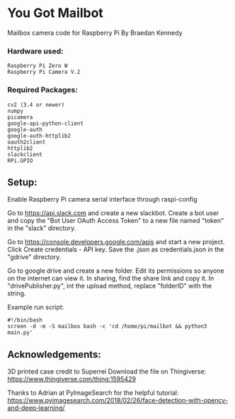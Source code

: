 # You Got Mailbot
Mailbox camera code for Raspberry Pi
By Braedan Kennedy

### Hardware used:
	Raspberry Pi Zero W
	Raspberry Pi Camera V.2
	


### Required Packages:
	cv2 (3.4 or newer)
	numpy
	picamera
	google-api-python-client
	google-auth
	google-auth-httplib2
	oauth2client
	httplib2
	slackclient
	RPi.GPIO

## Setup:
Enable Raspberry Pi camera serial interface through raspi-config

Go to https://api.slack.com and create a new slackbot.
Create a bot user and copy the "Bot User OAuth Access Token" to a new file named "token" in the "slack" directory.

Go to https://console.developers.google.com/apis and start a new project.
Click Create credentials - API key. Save the .json as credentials.json in the "gdrive" directory.
	
Go to google drive and create a new folder. 
Edit its permissions so anyone on the internet can view it. In sharing, find the share link and copy it. In "drivePublisher.py", int the upload method, replace "folderID" with the string.

Example run script:
	
	#!/bin/bash
	screen -d -m -S mailbox bash -c 'cd /home/pi/mailbot && python3 main.py'
	
	
## Acknowledgements:
3D printed case credit to Superrei
Download the file on Thingiverse: https://www.thingiverse.com/thing:1595429
	
Thanks to Adrian at PyImageSearch for the helpful tutorial: https://www.pyimagesearch.com/2018/02/26/face-detection-with-opencv-and-deep-learning/

	
